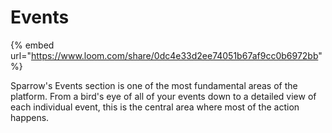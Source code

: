 # Events

{% embed url="https://www.loom.com/share/0dc4e33d2ee74051b67af9cc0b6972bb" %}

Sparrow's Events section is one of the most fundamental areas of the platform. From a bird's eye of all of your events down to a detailed view of each individual event, this is the central area where most of the action happens.

